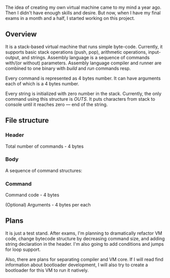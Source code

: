 The idea of creating my own virtual machine came to my mind a year ago. Then I didn't have enough skills and desire. But now, when I have my final exams in a month and a half, I started working on this project.

## Overview

It is a stack-based virtual machine that runs simple byte-code. Currently, it supports basic stack operations (push, pop), arithmetic operations, input-output, and strings. Assembly language is a sequence of commands with/(or without) parameters. Assembly language compiler and runner are combined to one binary with *build* and *run* commands resp.

Every command is represented as 4 bytes number. It can have arguments each of which is a 4 bytes number.

Every string is initialized with zero number in the stack. Currently, the only command using this structure is *OUTS*. It puts characters from stack to console until it reaches zero — end of the string.

## File structure

### Header

Total number of commands - 4 bytes

### Body

A sequence of command structures:

### Command

Command code - 4 bytes

(Optional) Arguments - 4 bytes per each

## Plans

It is just a test stand. After exams, I'm planning to dramatically refactor VM code, change bytecode structure by decreasing command size, and adding string declaration in the header. I'm also going to add conditions and jumps for loop support.

Also, there are plans for separating compiler and VM core. If I will read find information about bootloader development, I will also try to create a bootloader for this VM to run it natively.
